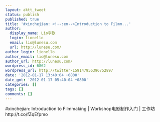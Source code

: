 ```yaml
---
layout: aktt_tweet
status: publish
published: true
title: '#xinchejian: <!--:en-->Introduction to Filmm...'
author:
  display_name: Lio李欧
  login: lionello
  email: lio@lunesu.com
  url: http://lunesu.com/
author_login: lionello
author_email: lio@lunesu.com
author_url: http://lunesu.com/
wordpress_id: 6862
wordpress_url: http://twitter-159147956396752897
date: '2012-01-17 13:40:04 +0800'
date_gmt: '2012-01-17 05:40:04 +0800'
categories: []
tags: []
comments: []
---
```

<p>#xinchejian: <!--:en-->Introduction to Filmmaking | Workshop<!--:--><!--:zh-->电影制作入门 | 工作坊<!--:--> http://t.co/fZqEfpmo</p>
